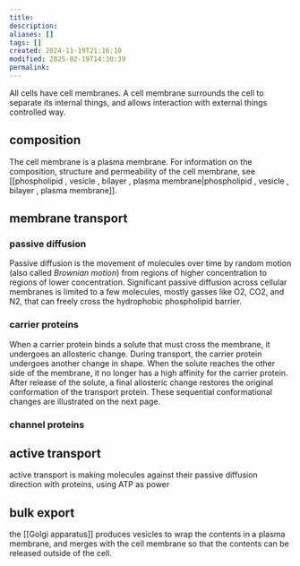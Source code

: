 ```yaml
---
title: 
description: 
aliases: []
tags: []
created: 2024-11-19T21:16:10
modified: 2025-02-19T14:30:39
permalink:
---
```


All cells have cell membranes. A cell membrane surrounds the cell to separate its internal things, and allows interaction with external things controlled way.

## composition

The cell membrane is a plasma membrane. For information on the composition, structure and permeability of the cell membrane, see [[phospholipid , vesicle , bilayer , plasma membrane|phospholipid , vesicle , bilayer , plasma membrane]].

## membrane transport

### passive diffusion

Passive diffusion is the movement of molecules over time by random motion (also called _Brownian motion_) from regions of higher concentration to regions of lower concentration. Significant passive diffusion across cellular membranes is limited to a few molecules, mostly gasses like O2, CO2, and N2, that can freely cross the hydrophobic phospholipid barrier.

### carrier proteins

When a carrier protein binds a solute that must cross the membrane, it undergoes an allosteric change. During transport, the carrier protein undergoes another change in shape. When the solute reaches the other side of the membrane, it no longer has a high affinity for the carrier protein. After release of the solute, a final allosteric change restores the original conformation of the transport protein. These sequential conformational changes are illustrated on the next page.

### channel proteins

## active transport

active transport is making molecules against their passive diffusion direction with proteins, using ATP as power

## bulk export

the [[Golgi apparatus]] produces vesicles to wrap the contents in a plasma membrane, and merges with the cell membrane so that the contents can be released outside of the cell.
